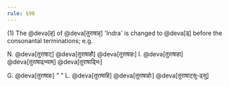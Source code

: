 ```yaml
---
rule: §98
---
```


(1) The @deva[ह्] of @deva[तुराषाह्] 'Indra' is changed to @deva[ढ्] before the consonantal terminations; e.g.

N. @deva[तुराषाट्] @deva[तुराषाहौ] @deva[तुराषाहः] I. @deva[तुराषाहा] @deva[तुराषाढ्भ्याम्] @deva[तुराषाढ्भिः]

G. @deva[तुराषाहः] " " L. @deva[तुराषाहि] @deva[तुराषाहोः] @deva[तुराषाट्सु-ढ्सु]
